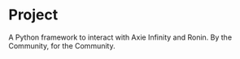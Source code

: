 # Project
A Python framework to interact with Axie Infinity and Ronin. By the Community, for the Community.
